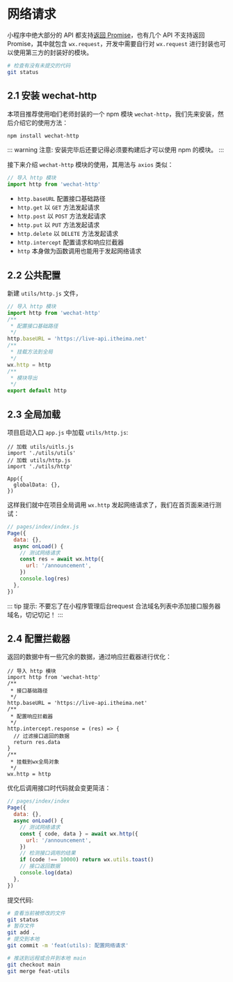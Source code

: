 # 网络请求

小程序中绝大部分的 API 都支持[返回 Promise](https://developers.weixin.qq.com/miniprogram/dev/framework/app-service/api.html#API)，也有几个 API 不支持返回 Promise，其中就包含  `wx.request`，开发中需要自行对 `wx.request` 进行封装也可以使用第三方的封装好的模块。

```bash
# 检查有没有未提交的代码
git status
```

## 2.1 安装 wechat-http

本项目推荐使用咱们老师封装的一个 npm 模块 `wechat-http`，我们先来安装，然后介绍它的使用方法：

```bash
npm install wechat-http
```

::: warning 注意:
安装完毕后还要记得必须要构建后才可以使用 npm 的模块。
:::

接下来介绍 `wechat-http` 模块的使用，其用法与 `axios` 类似：

```javascript
// 导入 http 模块
import http from 'wechat-http'
```

- `http.baseURL` 配置接口基础路径
- `http.get` 以 `GET` 方法发起请求
- `http.post` 以 `POST` 方法发起请求
- `http.put` 以 `PUT` 方法发起请求
- `http.delete` 以 `DELETE` 方法发起请求
- `http.intercept` 配置请求和响应拦截器
- `http` 本身做为函数调用也能用于发起网络请求

## 2.2 公共配置

新建 `utils/http.js` 文件，

```javascript
// 导入 http 模块
import http from 'wechat-http'
/**
 * 配置接口基础路径
 */
http.baseURL = 'https://live-api.itheima.net'
/**
 * 挂载方法到全局
 */
wx.http = http
/**
 * 模块导出
 */
export default http
```

## 2.3 全局加载

项目启动入口 `app.js` 中加载 `utils/http.js`:

```javascript{4}
// 加载 utils/uitls.js
import './utils/utils'
// 加载 utils/http.js
import './utils/http'

App({
  globalData: {},
})
```

这样我们就中在项目全局调用 `wx.http` 发起网络请求了，我们在首页面来进行测试：

```javascript
// pages/index/index.js
Page({
  data: {},
  async onLoad() {
    // 测试网络请求
    const res = await wx.http({
      url: '/announcement',
    })
    console.log(res)
  },
})
```

::: tip 提示:
不要忘了在小程序管理后台request 合法域名列表中添加接口服务器域名，切记切记！
:::

## 2.4 配置拦截器

返回的数据中有一些冗余的数据，通过响应拦截器进行优化：

```javascript{12-15}
// 导入 http 模块
import http from 'wechat-http'
/**
 * 接口基础路径
 */
http.baseURL = 'https://live-api.itheima.net'
/**
 * 配置响应拦截器
 */
http.intercept.response = (res) => {
  // 过滤接口返回的数据
  return res.data
}
/**
 * 挂载到wx全局对象
 */
wx.http = http
```

优化后调用接口时代码就会变更简洁：

```javascript
// pages/index/index
Page({
  data: {},
  async onLoad() {
    // 测试网络请求
    const { code, data } = await wx.http({
      url: '/announcement',
    })
    // 检测接口调用的结果
    if (code !== 10000) return wx.utils.toast()
    // 接口返回数据
    console.log(data)
  },
})
```

提交代码:

```bash
# 查看当前被修改的文件
git status
# 暂存文件
git add .
# 提交到本地
git commit -m 'feat(utils): 配置网络请求'

# 推送到远程或合并到本地 main
git checkout main
git merge feat-utils
```